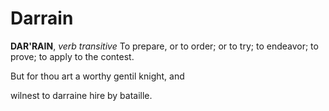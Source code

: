 # Darrain

**DAR'RAIN**, _verb transitive_ To prepare, or to order; or to try; to endeavor; to prove; to apply to the contest.

But for thou art a worthy gentil knight, and

wilnest to darraine hire by bataille.